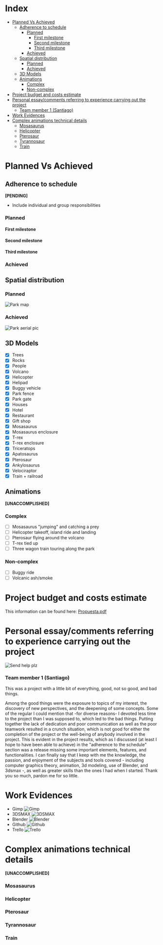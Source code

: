 # Index <!-- omit in toc -->

- [Planned Vs Achieved](#planned-vs-achieved)
  - [Adherence to schedule](#adherence-to-schedule)
    - [Planned](#planned)
      - [First milestone](#first-milestone)
      - [Second milestone](#second-milestone)
      - [Third milestone](#third-milestone)
    - [Achieved](#achieved)
  - [Spatial distribution](#spatial-distribution)
    - [Planned](#planned-1)
    - [Achieved](#achieved-1)
  - [3D Models](#3d-models)
  - [Animations](#animations)
    - [Complex](#complex)
    - [Non-complex](#non-complex)
- [Project budget and costs estimate](#project-budget-and-costs-estimate)
- [Personal essay/comments referring to experience carrying out the project](#personal-essaycomments-referring-to-experience-carrying-out-the-project)
    - [Team member 1 (Santiago)](#team-member-1-santiago)
- [Work Evidences](#work-evidences)
- [Complex animations technical details](#complex-animations-technical-details)
    - [Mosasaurus](#mosasaurus)
    - [Helicopter](#helicopter)
    - [Pterosaur](#pterosaur)
    - [Tyrannosaur](#tyrannosaur)
    - [Train](#train)

# Planned Vs Achieved

## Adherence to schedule
**[PENDING]**
* Include individual and group responsibilities
### Planned
#### First milestone
#### Second milestone
#### Third milestone

### Achieved


## Spatial distribution
 
### Planned

![Park map](../imgs/UserDocs/map.png)

### Achieved

![Park aerial pic](../imgs/UserDocs/aerial.png)

## 3D Models
- [X] Trees
- [X] Rocks
- [X] People
- [X] Volcano
- [X] Helicopter
- [X] Helipad
- [X] Buggy vehicle
- [X] Park fence 
- [X] Park gate 
- [X] Houses
- [X] Hotel
- [X] Restaurant
- [X] Gift shop
- [X] Mosasaurus
- [X] Mosasaurus enclosure
- [X] T-rex
- [X] T-rex enclosure
- [X] Triceratops
- [X] Apatosaurus
- [X] Pterosaur
- [X] Ankylosaurus
- [X] Velociraptor
- [X] Train + railroad

## Animations
**[UNACCOMPLISHED]**
### Complex
- [ ] Mosasaurus "jumping" and catching a prey
- [ ] Helicopter takeoff, island ride and landing
- [ ] Pterosaur flying around the volcano
- [ ] T-rex tied up
- [ ] Three wagon train touring along the park

### Non-complex
- [ ] Buggy ride
- [ ] Volcanic ash/smoke

# Project budget and costs estimate

This information can be found here: [Propuesta.pdf](Propuesta.pdf)


# Personal essay/comments referring to experience carrying out the project

![Send help plz](../imgs/TechnicalDocs/send-help-help.gif)
### Team member 1 (Santiago)
This was a project with a little bit of everything, good, not so good, and bad things.

Among the good things were the exposure to topics of my interest, the discovery of new perspectives, and the deepening of some concepts.   Some of the regular I could mention that -for diverse reasons- I devoted less time to the project than I was supposed to, which led to the bad things.  Putting together the lack of dedication and poor communication as well as the poor teamwork resulted in a crunch situation, which is not good for either the completion of the project or the well-being of anybody involved in the project. 
This is evident in the project results, which as I discussed (at least I hope to have been able to achieve) in the "adherence to the schedule" section was a release missing some important elements, features, and functionalities.
I can finally say that I keep with me the knowledge, the passion, and enjoyment of the subjects and tools covered - including computer graphics theory, animation, 3d modeling, use of Blender, and 3dsmax -, as well as greater skills than the ones I had when I started.
Thank you so much, pardon me for so little.

# Work Evidences

* Gimp ![Gimp](../imgs/TechnicalDocs/uso_gimp.png)
* 3DSMAX ![3DSMAX](../imgs/TechnicalDocs/uso_3dsmax.png)
* Blender ![Blender](../imgs/TechnicalDocs/uso_blender.png)
* Github ![Github](../imgs/TechnicalDocs/uso_github.png)
* Trello ![Trello](../imgs/TechnicalDocs/uso_trello.png)
# Complex animations technical details
**[UNACCOMPLISHED]**

### Mosasaurus
### Helicopter

### Pterosaur

### Tyrannosaur

### Train

